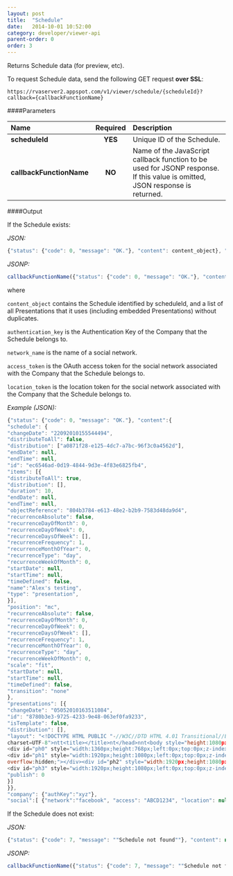 ```yaml
---
layout: post
title:  "Schedule"
date:   2014-10-01 10:52:00
category: developer/viewer-api
parent-order: 0
order: 3
---
```


Returns Schedule data (for preview, etc).

To request Schedule data, send the following GET request **over SSL**:

`https://rvaserver2.appspot.com/v1/viewer/schedule/{scheduleId}?callback={callbackFunctionName}`

####Parameters

| Name    | Required | Description |
|:--------|:--------:|:------------|
| **scheduleId**  |  **YES**  | Unique ID of the Schedule. |
| **callbackFunctionName**  |  **NO**  | Name of the JavaScript callback function to be used for JSONP response. If this value is omitted, JSON response is returned. |

####Output

If the Schedule exists:

*JSON:*

```javascript
{"status": {"code": 0, "message": "OK."}, "content": content_object}, "company": {"authKey": authentication_key}, "social":[ {"network":network_name, "access": access_token, "location": location_token}, ... ]}
```

*JSONP:*

```javascript
callbackFunctionName({"status": {"code": 0, "message": "OK."}, "content": content_object}, "company": {"authKey": authentication_key}, "social":[ {"network":network_name, "access": access_token, "location": location_token}, ... ]});
```

where

`content_object` contains the Schedule identified by scheduleId, and a list of all Presentations that it uses (including embedded Presentations) without duplicates.

`authentication_key` is the Authentication Key of the Company that the Schedule belongs to.

`network_name` is the name of a social network.

`access_token` is the OAuth access token for the social network associated with the Company that the Schedule belongs to.

`location_token` is the location token for the social network associated with the Company that the Schedule belongs to.

*Example (JSON):*

```javascript
{"status": {"code": 0, "message": "OK."}, "content":{
"schedule": {
"changeDate": "22092010155544494",
"distributeToAll": false,
"distribution": ["a0871f28-e125-4dc7-a7bc-96f3c0a4562d"],
"endDate": null,
"endTime": null,
"id": "ec6546ad-0d19-4844-9d3e-4f83e6825fb4",
"items": [{
"distributeToAll": true,
"distribution": [],
"duration": 10,
"endDate": null,
"endTime": null,
"objectReference": "804b3784-e613-48e2-b2b9-7583d48da9d4",
"recurrenceAbsolute": false,
"recurrenceDayOfMonth": 0,
"recurrenceDayOfWeek": 0,
"recurrenceDaysOfWeek": [],
"recurrenceFrequency": 1,
"recurrenceMonthOfYear": 0,
"recurrenceType": "day",
"recurrenceWeekOfMonth": 0,
"startDate": null,
"startTime": null,
"timeDefined": false,
"name":"Alex's testing",
"type": "presentation",
}],
"position": "mc",
"recurrenceAbsolute": false,
"recurrenceDayOfMonth": 0,
"recurrenceDayOfWeek": 0,
"recurrenceDaysOfWeek": [],
"recurrenceFrequency": 1,
"recurrenceMonthOfYear": 0,
"recurrenceType": "day",
"recurrenceWeekOfMonth": 0,
"scale": "fit",
"startDate": null,
"startTime": null,
"timeDefined": false,
"transition": "none"
},
"presentations": [{
"changeDate": "05052010163511084",
"id": "8780b3e3-9725-4233-9e48-063ef0fa9233",
"isTemplate": false,
"distribution": [],
"layout": "<!DOCTYPE HTML PUBLIC "-//W3C//DTD HTML 4.01 Transitional//EN">n<html>nt<head>ntt<meta http-equiv="content-type" content="text/html;
charset=UTF-8">ntt<title></title>nt</head>nnt<body style="height:1080px;width:1920px; margin: 0; overflow: hidden;" >nt
<div id="ph0" style="width:1360px;height:768px;left:0px;top:0px;z-index:0;position:absolute;overflow:hidden;"></div>
<div id="ph1" style="width:1920px;height:1080px;left:0px;top:0px;z-index:1;position:absolute;
overflow:hidden;"></div><div id="ph2" style="width:1920px;height:1080px;left:0px;top:0px;z-index:1;position:absolute;overflow:hidden;"></div>
<div id="ph3" style="width:1920px;height:1080px;left:0px;top:0px;z-index:1;position:absolute;overflow:hidden;"></div></body>n</html>n",
"publish": 0
}]
}}, 
"company": {"authKey":"xyz"}, 
"social":[ {"network":"facebook", "access": "ABCD1234", "location": null}, {"network": "foursquare", "access": "XYZ09876", "location": "sa232312edf00sd"}]}
```

If the Schedule does not exist:

*JSON:*

```javascript
{"status": {"code": 7, "message": ""Schedule not found""}, "content": null}, "company": null, "social":null}
```

*JSONP:*

```javascript
callbackFunctionName({"status": {"code": 7, "message": ""Schedule not found""}, "content": null}, "company": null, "social":null});
```